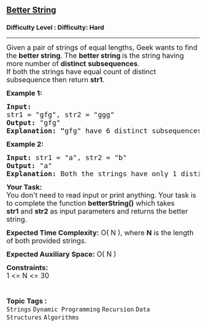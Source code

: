 <h2><a href="https://www.geeksforgeeks.org/problems/better-string/1?page=4&category=Dynamic%20Programming&sortBy=submissions">Better String</a></h2><h3>Difficulty Level : Difficulty: Hard</h3><hr><div class="problems_problem_content__Xm_eO"><p><span style="font-size: 18px;">Given a pair of strings of equal lengths, Geek wants to find the <strong>better string</strong>. The <strong>better string </strong>is the string having more number of <strong>distinct</strong> <strong>subsequences</strong>.<br></span><span style="font-size: 18px;">If both the strings have equal count of distinct subsequence then return&nbsp;<strong>str1</strong>.</span></p>
<p><span style="font-size: 18px;"><strong>Example 1:</strong></span></p>
<pre><span style="font-size: 18px;"><strong>Input:</strong>
str1 = "gfg", str2 = "ggg"
<strong>Output:</strong> "gfg"
<strong>Explanation: "</strong>gfg" have 6 distinct subsequences whereas "ggg" have 3 distinct subsequences. 
</span></pre>
<p><span style="font-size: 18px;"><strong>Example 2:</strong></span></p>
<pre><span style="font-size: 18px;"><strong>Input:</strong> str1 = "a", str2 = "b"
<strong>Output:</strong> "a"
<strong>Explanation: </strong>Both the strings have only 1 distinct subsequence. </span></pre>
<p><span style="font-size: 18px;"><strong>Your Task:</strong><br>You don't need to read input or print anything. Your task is to complete the function <strong>betterString()</strong> which takes <strong>str1</strong>&nbsp;and <strong>str2</strong>&nbsp;as input parameters and returns the better string.</span></p>
<p><span style="font-size: 18px;"><strong>Expected Time Complexity:</strong> O( N</span><span style="font-size: 18px;">&nbsp;</span><span style="font-size: 18px;">)</span><span style="font-size: 18px;">, where&nbsp;</span><strong style="font-size: 18px;">N</strong><span style="font-size: 18px;"> is the length of both provided strings.</span></p>
<p><span style="font-size: 18px;"><strong>Expected Auxiliary Space:</strong>&nbsp;</span><span style="font-size: 18px;">O( N</span><span style="font-size: 18px;">&nbsp;</span><span style="font-size: 18px;">)</span></p>
<p><span style="font-size: 18px;"><strong>Constraints:</strong><br>1 &lt;= N &lt;= 30</span></p></div><br><p><span style=font-size:18px><strong>Topic Tags : </strong><br><code>Strings</code>&nbsp;<code>Dynamic Programming</code>&nbsp;<code>Recursion</code>&nbsp;<code>Data Structures</code>&nbsp;<code>Algorithms</code>&nbsp;